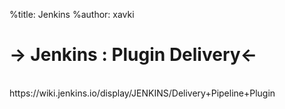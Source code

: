 %title: Jenkins
%author: xavki

-> Jenkins : Plugin Delivery<-
========


<br>
https://wiki.jenkins.io/display/JENKINS/Delivery+Pipeline+Plugin
